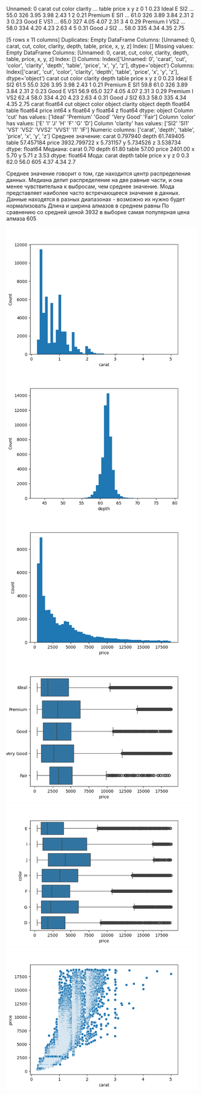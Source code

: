    Unnamed: 0  carat      cut color clarity  ...  table  price     x     y     z
0           1   0.23    Ideal     E     SI2  ...   55.0    326  3.95  3.98  2.43
1           2   0.21  Premium     E     SI1  ...   61.0    326  3.89  3.84  2.31
2           3   0.23     Good     E     VS1  ...   65.0    327  4.05  4.07  2.31
3           4   0.29  Premium     I     VS2  ...   58.0    334  4.20  4.23  2.63
4           5   0.31     Good     J     SI2  ...   58.0    335  4.34  4.35  2.75

[5 rows x 11 columns]
Duplicates: Empty DataFrame
Columns: [Unnamed: 0, carat, cut, color, clarity, depth, table, price, x, y, z]
Index: []
Missing values: Empty DataFrame
Columns: [Unnamed: 0, carat, cut, color, clarity, depth, table, price, x, y, z]
Index: []
Columns: Index(['Unnamed: 0', 'carat', 'cut', 'color', 'clarity', 'depth', 'table',
       'price', 'x', 'y', 'z'],
      dtype='object')
Columns: Index(['carat', 'cut', 'color', 'clarity', 'depth', 'table', 'price', 'x', 'y',
       'z'],
      dtype='object')
   carat      cut color clarity  depth  table  price     x     y     z
0   0.23    Ideal     E     SI2   61.5   55.0    326  3.95  3.98  2.43
1   0.21  Premium     E     SI1   59.8   61.0    326  3.89  3.84  2.31
2   0.23     Good     E     VS1   56.9   65.0    327  4.05  4.07  2.31
3   0.29  Premium     I     VS2   62.4   58.0    334  4.20  4.23  2.63
4   0.31     Good     J     SI2   63.3   58.0    335  4.34  4.35  2.75
carat      float64
cut         object
color       object
clarity     object
depth      float64
table      float64
price        int64
x          float64
y          float64
z          float64
dtype: object
Column 'cut' has values: ['Ideal' 'Premium' 'Good' 'Very Good' 'Fair']
Column 'color' has values: ['E' 'I' 'J' 'H' 'F' 'G' 'D']
Column 'clarity' has values: ['SI2' 'SI1' 'VS1' 'VS2' 'VVS2' 'VVS1' 'I1' 'IF']
Numeric columns: ['carat', 'depth', 'table', 'price', 'x', 'y', 'z']
Среднее значение:
carat       0.797940
depth      61.749405
table      57.457184
price    3932.799722
x           5.731157
y           5.734526
z           3.538734
dtype: float64
Медиана:
carat       0.70
depth      61.80
table      57.00
price    2401.00
x           5.70
y           5.71
z           3.53
dtype: float64
Мода:
   carat  depth  table  price     x     y    z
0    0.3   62.0   56.0    605  4.37  4.34  2.7

Среднее значение говорит о том, где находится центр распределения данных.
Медиана делит распределение на две равные части, и она менее чувствительна к выбросам, чем среднее значение.
Мода представляет наиболее часто встречающееся значение в данных.
Данные находятся в разных диапазонах - возможно их нужно будет нормализовать
Длина и ширина алмазов в среднем равны
По сравнению со средней ценой 3932 в выборке самая популярная цена алмаза 605

![img.png](doc/img/img.png)
![img_1.png](doc/img/img_1.png)
![img_2.png](doc/img/img_2.png)
![img_3.png](doc/img/img_3.png)
![img_4.png](doc/img/img_4.png)
![img_5.png](doc/img/img_5.png)